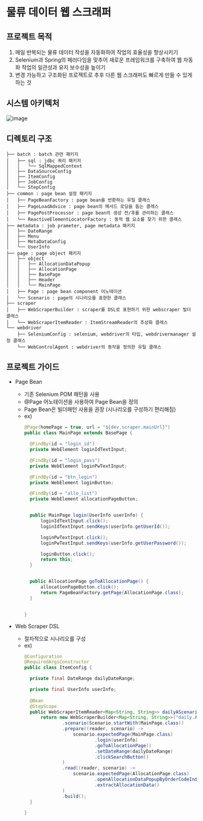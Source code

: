 # 물류 데이터 웹 스크래퍼

## 프로젝트 목적
1. 매일 반복되는 물류 데이터 작성을 자동화하여 작업의 효율성을 향상시키기
2. Selenium과 Spring의 페러다임을 맞추어 새로운 프레임워크를 구축하여 웹 자동화 작업의 일관성과 유지 보수성을 높이기
3. 변경 가능하고 구조화된 프로젝트로 추후 다른 웹 스크래퍼도 빠르게 만들 수 있게 하는 것

## 시스템 아키텍처
![image](https://github.com/DDRRDDDD/logistic-web-scraping-batch/assets/112861844/bba91373-e1f0-4376-8030-fcd8aa1573ba)


## 디렉토리 구조
```
├── batch : batch 관련 패키지
│   ├── sql : jdbc 쿼리 패키지
│   │   └── SqlMappedContext
│   ├── DataSourceConfig
│   ├── ItemConfig
│   ├── JobConfig
│   └── StepConfig
├── common : page bean 설정 패키지
│   ├── PageBeanFactory : page bean을 반환하는 유틸 클래스
│   ├── PageLoadAdvice : page bean의 메서드 로딩을 돕는 클래스
│   ├── PagePostProcessor : page bean의 생성 전/후를 관리하는 클래스
│   └── ReactiveElementLocatorFactory : 동적 웹 요소를 찾기 위한 클래스
├── metadata : job prameter, page metadata 패키지
│   ├── DateRange
│   ├── Menu
│   ├── MetaDataConfig
│   └── UserInfo
├── page : page object 패키지
│   ├── object
│   │   ├── AllocationDataPopup
│   │   ├── AllocationPage
│   │   ├── BasePage
│   │   ├── Header
│   │   └── MainPage
│   ├── Page : page bean component 어노테이션
│   └── Scenario : page의 시나리오를 표현한 클래스
├── scraper
│   ├── WebScraperBuilder : scraper를 DSL로 표현하기 위한 webscraper 빌더 클래스
│   └── WebScraperItemReader : ItemStreamReader의 추상화 클래스
└── webdriver
    ├── SeleniumConfig : selenium, webdriver의 타입, webdrivermanager 설정 클래스
    └── WebControlAgent : webdriver의 동작을 정의한 유틸 클래스
```
## 프로젝트 가이드

- Page Bean
  - 기존 Selenium POM 패턴을 사용
  - @Page 어노테이션을 사용하여 Page Bean을 정의
  - Page Bean은 빌더패턴 사용을 권장 (시나리오를 구성하기 편리해짐)
  - ex)
    ```java
    @Page(homePage = true, url = "${dev.scraper.mainUrl}")
    public class MainPage extends BasePage {

      @FindBy(id = "login_id")
      private WebElement loginIdTextInput;
  
      @FindBy(id = "login_pass")
      private WebElement loginPwTextInput;
  
      @FindBy(id = "btn_login")
      private WebElement loginButton;
  
      @FindBy(id = "allo_list")
      private WebElement allocationPageButton;


      public MainPage login(UserInfo userInfo) {
          loginIdTextInput.click();
          loginIdTextInput.sendKeys(userInfo.getUserId());
  
          loginPwTextInput.click();
          loginPwTextInput.sendKeys(userInfo.getUserPassword());
  
          loginButton.click();
          return this;
      }


      public AllocationPage goToAllocationPage() {
          allocationPageButton.click();
          return PageBeanFactory.getPage(AllocationPage.class);
      }


    }
    ```

- Web Scraper DSL
  - 절차적으로 시나리오를 구성
  - ex)
    ```java
    @Configuration
    @RequiredArgsConstructor
    public class ItemConfig {

      private final DateRange dailyDateRange;

      private final UserInfo userInfo;
 
      @Bean
      @StepScope
      public WebScraperItemReader<Map<String, String>> dailyAScenarioScraper() {
          return new WebScraperBuilder<Map<String, String>>("daily.A.scenario")
                  .scenario(Scenario.startWith(MainPage.class))
                  .prepare((reader, scenario) ->
                      scenario.expectedPage(MainPage.class)
                              .login(userInfo)
                              .goToAllocationPage()
                              .setDateRange(dailyDateRange)
                              .clickSearchButton()
                  )
                  .read((reader, scenario) ->
                      scenario.expectedPage(AllocationPage.class)
                              .openAllocationDataPopupByOrderCodeIndex(reader.getCurrentItemIndex())
                              .extractAllocationData()
                  )
                  .build();
      }
    
    }     
    ```
